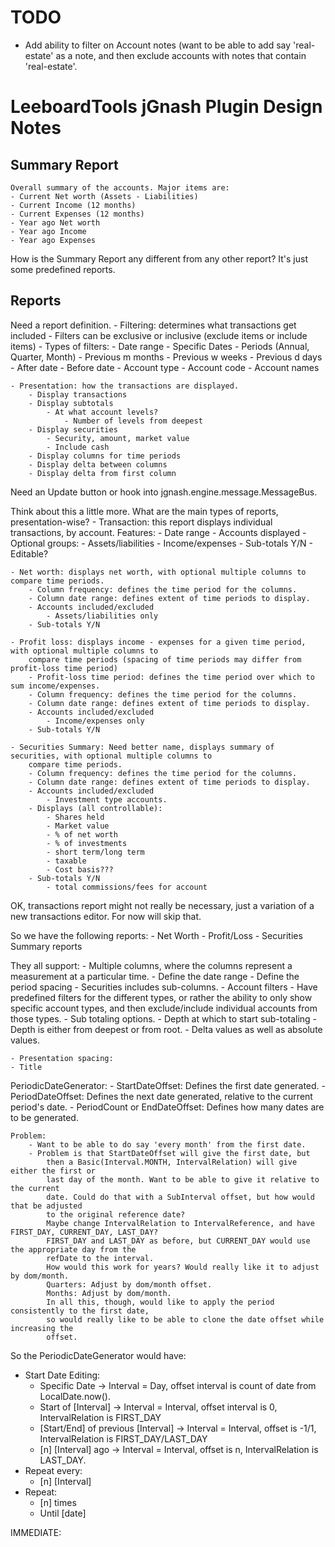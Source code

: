 # TODO
- Add ability to filter on Account notes (want to be able to add say 'real-estate' as a note,
and then exclude accounts with notes that contain 'real-estate'.

# LeeboardTools jGnash Plugin Design Notes
## Summary Report
    Overall summary of the accounts. Major items are:
    - Current Net worth (Assets - Liabilities)
    - Current Income (12 months)
    - Current Expenses (12 months)
    - Year ago Net worth
    - Year ago Income
    - Year ago Expenses

How is the Summary Report any different from any other report?
It's just some predefined reports.

## Reports
Need a report definition.
    - Filtering: determines what transactions get included
        - Filters can be exclusive or inclusive (exclude items or include items)
        - Types of filters:
            - Date range
                - Specific Dates
                - Periods (Annual, Quarter, Month)
                - Previous m months
                - Previous w weeks
                - Previous d days
                - After date
                - Before date
            - Account type
            - Account code
            - Account names

    - Presentation: how the transactions are displayed.
        - Display transactions
        - Display subtotals
            - At what account levels?
                - Number of levels from deepest
        - Display securities
            - Security, amount, market value
            - Include cash
        - Display columns for time periods
        - Display delta between columns
        - Display delta from first column


Need an Update button or hook into jgnash.engine.message.MessageBus.


Think about this a little more. What are the main types of reports, presentation-wise?
    - Transaction: this report displays individual transactions, by account. 
        Features:
        - Date range
        - Accounts displayed
            - Optional groups:
                - Assets/liabilities
                - Income/expenses
        - Sub-totals Y/N
        - Editable?

    - Net worth: displays net worth, with optional multiple columns to compare time periods.
        - Column frequency: defines the time period for the columns.
        - Column date range: defines extent of time periods to display.
        - Accounts included/excluded
            - Assets/liabilities only
        - Sub-totals Y/N

    - Profit loss: displays income - expenses for a given time period, with optional multiple columns to
        compare time periods (spacing of time periods may differ from profit-loss time period)
        - Profit-loss time period: defines the time period over which to sum income/expenses.
        - Column frequency: defines the time period for the columns.
        - Column date range: defines extent of time periods to display.
        - Accounts included/excluded
            - Income/expenses only
        - Sub-totals Y/N

    - Securities Summary: Need better name, displays summary of securities, with optional multiple columns to
        compare time periods.
        - Column frequency: defines the time period for the columns.
        - Column date range: defines extent of time periods to display.
        - Accounts included/excluded
            - Investment type accounts.
        - Displays (all controllable):
            - Shares held
            - Market value
            - % of net worth
            - % of investments
            - short term/long term
            - taxable
            - Cost basis???
        - Sub-totals Y/N
            - total commissions/fees for account

OK, transactions report might not really be necessary, just a variation of a new transactions editor. For
now will skip that.

So we have the following reports:
    - Net Worth
    - Profit/Loss
    - Securities Summary reports

They all support:
    - Multiple columns, where the columns represent a measurement at a particular time.
        - Define the date range
        - Define the period spacing
    - Securities includes sub-columns.
    - Account filters
        - Have predefined filters for the different types, or rather the ability to only
            show specific account types, and then exclude/include individual accounts
            from those types.
    - Sub totaling options.
        - Depth at which to start sub-totaling
            - Depth is either from deepest or from root.
    - Delta values as well as absolute values.
    
    - Presentation spacing:
    - Title


PeriodicDateGenerator:
    - StartDateOffset: Defines the first date generated.
    - PeriodDateOffset: Defines the next date generated, relative to the current period's date.
    - PeriodCount or EndDateOffset: Defines how many dates are to be generated.

    Problem:
        - Want to be able to do say 'every month' from the first date.
        - Problem is that StartDateOffset will give the first date, but
            then a Basic(Interval.MONTH, IntervalRelation) will give either the first or
            last day of the month. Want to be able to give it relative to the current
            date. Could do that with a SubInterval offset, but how would that be adjusted
            to the original reference date?
            Maybe change IntervalRelation to IntervalReference, and have FIRST_DAY, CURRENT_DAY, LAST_DAY?
            FIRST_DAY and LAST_DAY as before, but CURRENT_DAY would use the appropriate day from the
            refDate to the interval.
            How would this work for years? Would really like it to adjust by dom/month.
            Quarters: Adjust by dom/month offset.
            Months: Adjust by dom/month.
            In all this, though, would like to apply the period consistently to the first date,
            so would really like to be able to clone the date offset while increasing the
            offset.

So the PeriodicDateGenerator would have:
- Start Date Editing:
    - Specific Date -> Interval = Day, offset interval is count of date from LocalDate.now().
    - Start of [Interval] -> Interval = Interval, offset interval is 0, IntervalRelation is FIRST_DAY
    - [Start/End] of previous [Interval] -> Interval = Interval, offset is -1/1, IntervalRelation is FIRST_DAY/LAST_DAY
    - [n] [Interval] ago -> Interval = Interval, offset is n, IntervalRelation is LAST_DAY.
- Repeat every:
    - [n] [Interval]
- Repeat:
    - [n] times
    - Until [date]

IMMEDIATE:
